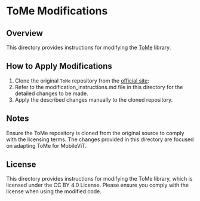 # ToMe Modifications

## Overview
This directory provides instructions for modifying the [ToMe](https://github.com/facebookresearch/ToMe) library.

## How to Apply Modifications
1. Clone the original `ToMe` repository from the [official site](https://github.com/facebookresearch/ToMe):
2. Refer to the modification_instructions.md file in this directory for the detailed changes to be made.
3. Apply the described changes manually to the cloned repository.

## Notes
Ensure the ToMe repository is cloned from the original source to comply with the licensing terms.
The changes provided in this directory are focused on adapting ToMe for MobileViT.

## License
This directory provides instructions for modifying the ToMe library, which is licensed under the CC BY 4.0 License. Please ensure you comply with the license when using the modified code.
